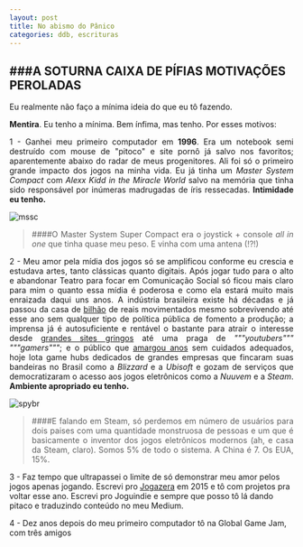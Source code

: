 ```yaml
---
layout: post
title: No abismo do Pânico
categories: ddb, escrituras
---
```


###A SOTURNA CAIXA DE PÍFIAS MOTIVAÇÕES PEROLADAS
---
Eu realmente não faço a mínima ideia do que eu tô fazendo.

**Mentira**. Eu tenho a mínima. Bem ínfima, mas tenho. Por esses motivos: <div style="text-align: justify">

1 - Ganhei meu primeiro computador em **1996**. Era um notebook semi destruído com mouse de "pitoco" e site pornô já salvo nos favoritos; aparentemente abaixo do radar de meus progenitores. Ali foi só o primeiro grande impacto dos jogos na minha vida. Eu já tinha um *Master System Compact* com *Alexx Kidd in the Miracle World* salvo na memória que tinha sido responsável por inúmeras madrugadas de íris ressecadas. <strong>Intimidade eu tenho.</strong></div>

![mssc] <div title="Master System Compact" style="text-align:justify">
>####O Master System Super Compact era o joystick + console _all in one_ que tinha quase meu peso. E vinha com uma antena (!?!)</div> <div style="text-align:justify">

2 - Meu amor pela mídia dos jogos só se amplificou conforme eu crescia e estudava artes, tanto clássicas quanto digitais. Após jogar tudo para o alto e abandonar Teatro para focar em Comunicação Social só ficou mais claro para mim o quanto essa mídia é poderosa e como ela estará muito mais enraizada daqui uns anos. A indústria brasileira existe há décadas e já passou da casa de <a href="https://www.ecommercebrasil.com.br/noticias/industria-de-jogos-eletronicos-um-setor-em-ascensao-no-brasil/" target="_blank" title="Ascensão da Indústria de Jogos no Brasil">bilhão</a> de reais movimentados mesmo sobrevivendo até esse ano</a> sem qualquer tipo de política pública de fomento a produção; a imprensa já é autosuficiente e rentável o bastante para atrair o interesse desde <a href="http://br.ign.com/" target="_blank" title="IGN Brasil">grandes sites gringos</a> até uma praga de *"""youtubers""" """gamers"""*; e o público que <a href="https://www.redbull.com/br-pt/serie-paralelos-narra-pirataria-de-games-no-brasil" title="Série Paralelos" target="_blank">amargou anos</a> sem cuidados adequados, hoje lota game hubs dedicados de grandes empresas que fincaram suas bandeiras no Brasil como a *Blizzard* e a *Ubisoft* e gozam de serviços que democratizaram o acesso aos jogos eletrônicos como a *Nuuvem* e a *Steam*. **Ambiente apropriado eu tenho.** </div>


![spybr] <div title="Brasil no steamspy" style="text-align:justify">
>####E falando em Steam, só perdemos em número de usuários para dois paises com uma quantidade monstruosa de pessoas e um que é basicamente o inventor dos jogos eletrônicos modernos (ah, e casa da Steam, claro). Somos 5% de todo o sistema. A China é 7. Os EUA, 15%.</h6></div>

3 - Faz tempo que ultrapassei o limite de só demonstrar meu amor pelos jogos apenas jogando. Escrevi pro <a href="http://jogazera.com.br" target="_blank">Jogazera</a> em 2015 e tô com projetos pra voltar esse ano. Escrevi pro Joguindie e sempre que posso tô lá dando pitaco e traduzindo conteúdo no meu Medium.

4 - Dez anos depois do meu primeiro computador tô na Global Game Jam, com três amigos

[mssc]: http://i.imgur.com/qFElOxG.jpg "Master System Super Compact"
[spybr]: http://i.imgur.com/bksdLa3.png "4 maior país da Steam"
